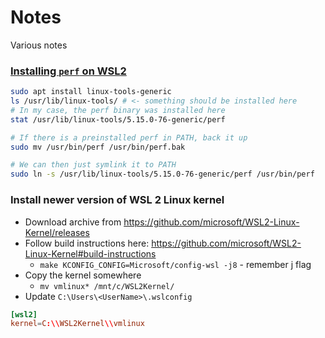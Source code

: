 # Notes

Various notes

### [Installing `perf` on WSL2](https://scicoding.com/how-to-perform-perf-profiling-in-wsl2/)

```sh
sudo apt install linux-tools-generic
ls /usr/lib/linux-tools/ # <- something should be installed here
# In my case, the perf binary was installed here
stat /usr/lib/linux-tools/5.15.0-76-generic/perf

# If there is a preinstalled perf in PATH, back it up
sudo mv /usr/bin/perf /usr/bin/perf.bak

# We can then just symlink it to PATH
sudo ln -s /usr/lib/linux-tools/5.15.0-76-generic/perf /usr/bin/perf
```

### Install newer version of WSL 2 Linux kernel

* Download archive from https://github.com/microsoft/WSL2-Linux-Kernel/releases
* Follow build instructions here: https://github.com/microsoft/WSL2-Linux-Kernel#build-instructions
  * `make KCONFIG_CONFIG=Microsoft/config-wsl -j8` - remember j flag
* Copy the kernel somewhere
  * `mv vmlinux* /mnt/c/WSL2Kernel/`
* Update `C:\Users\<UserName>\.wslconfig`

```toml
[wsl2]
kernel=C:\\WSL2Kernel\\vmlinux
```

